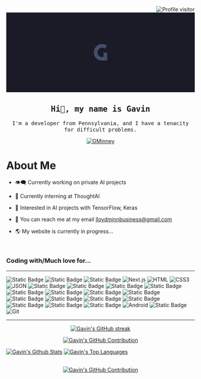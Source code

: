 <a href="https://komarev.com/ghpvc/?username=GMinney">
  <img align="right" src="https://komarev.com/ghpvc/?username=GMinney&label=Visitors&color=0e75b6&style=flat" alt="Profile visitor" />
</a>
<br>
<picture>
   <source media="(prefers-color-scheme: dark)" srcset="/GStock Background.png">
   <source media="(prefers-color-scheme: light)" srcset="/GStock Background.png">
   <img alt="GMinney" src="/GStock Background.png">
</picture>
<h2 align="center"> 
  <samp>Hi👋, my name is Gavin</samp>
</h2>

<p align="center">
  <samp>I'm a developer from Pennsylvania, and I have a tenacity for difficult problems.</samp>
</p>


<p align="center">
  <a href="https://www.linkedin.com/in/gminney/" target="_blank">
    <img src="https://img.shields.io/badge/LinkedIn-0077B5?style=for-the-badge&logo=linkedin&logoColor=white" alt="GMinney"/>
 </a>
</p>

<h1>About Me</h1>

* :eye_speech_bubble: Currently working on private AI projects
  
* :thought_balloon: Currently interning at ThoughtAI
  
* :brain: Interested in AI projects with TensorFlow, Keras
  
* :speech_balloon: You can reach me at my email lloydminnbusiness@gmail.com
  
* :earth_americas: My website is currently in progress...

<br>

### Coding with/Much love for...

<hr/>

![Static Badge](https://img.shields.io/badge/Javascript-white?style=for-the-badge&logo=javascript&logoColor=%23FFFFFF&color=%23DDBB00)
![Static Badge](https://img.shields.io/badge/React-white?style=for-the-badge&logo=react&logoColor=%23FFFFFF&color=%2341DAFB)
![Static Badge](https://img.shields.io/badge/Node.js-white?style=for-the-badge&logo=node.js&logoColor=%23FFFFFF&color=%23339933)
![Next.js](https://img.shields.io/badge/next.js-000000?style=for-the-badge&logo=nextdotjs&logoColor=white)
![HTML](https://img.shields.io/badge/HTML5-E34F26?style=for-the-badge&logo=html5&logoColor=white)
![CSS3](https://img.shields.io/badge/CSS3-1572B6?style=for-the-badge&logo=css3&logoColor=white)
![JSON](https://img.shields.io/badge/JSON-white?style=for-the-badge&logo=json&logoColor=%23FFFFFF&color=%23000000)
![Static Badge](https://img.shields.io/badge/Python-white?style=for-the-badge&logo=python&logoColor=%23FFFFFF&color=%233776AB)
![Static Badge](https://img.shields.io/badge/C-white?style=for-the-badge&logo=c&logoColor=%23FFFFFF&color=%23343434)
![Static Badge](https://img.shields.io/badge/C%2B%2B-white?style=for-the-badge&logo=c%2B%2B&logoColor=%23FFFFFF&color=%2300599C)
![Static Badge](https://img.shields.io/badge/C%23-white?style=for-the-badge&logo=csharp&logoColor=%23FFFFFF&color=%23512BD4)
![Static Badge](https://img.shields.io/badge/GoLang-white?style=for-the-badge&logo=go&logoColor=%23FFFFFF&color=%2300ADD8)
![Static Badge](https://img.shields.io/badge/MySQL-white?style=for-the-badge&logo=mysql&logoColor=%23FFFFFF&color=%234479A1)
![Static Badge](https://img.shields.io/badge/PostgreSQL-white?style=for-the-badge&logo=postgresql&logoColor=%23FFFFFF&color=%234169E1)
![Static Badge](https://img.shields.io/badge/Swift-white?style=for-the-badge&logo=swift&logoColor=%23FFFFFF&color=%23F05138)
![Static Badge](https://img.shields.io/badge/TensorFlow-white?style=for-the-badge&logo=tensorflow&logoColor=%23FFFFFF&color=%23FF6F00)
![Static Badge](https://img.shields.io/badge/Keras-white?style=for-the-badge&logo=keras&logoColor=%23FFFFFF&color=%23D00000)
![Static Badge](https://img.shields.io/badge/WebGL-white?style=for-the-badge&logo=webgl&logoColor=%23FFFFFF&color=%23990000)
![Static Badge](https://img.shields.io/badge/ThreeJS-white?style=for-the-badge&logo=three.js&logoColor=%23FFFFFF&color=%23000000)
![Static Badge](https://img.shields.io/badge/.NET-white?style=for-the-badge&logo=.net&logoColor=%23FFFFFF&color=%23512BD4)
![Static Badge](https://img.shields.io/badge/Visual%20Studio-white?style=for-the-badge&logo=visualstudio&logoColor=%23FFFFFF&color=%235C2D91)
![Static Badge](https://img.shields.io/badge/VSCode-white?style=for-the-badge&logo=visualstudiocode&logoColor=%23FFFFFF&color=%23007ACC)
![Android](https://img.shields.io/badge/Android-white?style=for-the-badge&logo=android&logoColor=%23FFFFFF&color=%233DDC84)
![Static Badge](https://img.shields.io/badge/IntelliJ-white?style=for-the-badge&logo=intellijidea&logoColor=%23FFFFFF&color=%23000000)
![Git](https://img.shields.io/badge/Git-F05032?style=for-the-badge&logo=git&logoColor=white)

<hr/>

<!-- STATS SECTION -->

<p align="center">
  <a href="https://github.com/GMinney">
    <img src="https://streak-stats.demolab.com/?user=GMinney&background=1a1b27&hide_border=true&ring=BF91F3&fire=BF91F3&currStreakLabel=388BFD&sideLabels=388BFD&currStreakNum=26AEA2&sideNums=388BFD&dates=26AEA2" alt="Gavin's GitHub streak"/>
  </a>
</p>

<p align="center">
  <a href="https://github.com/GMinney">
    <img src="http://github-profile-summary-cards.vercel.app/api/cards/profile-details?username=GMinney&theme=tokyonight" alt="Gavin's GitHub Contribution"/>
  </a>
</p>

<a> 
  <a href="https://github.com/GMinney"><img alt="Gavin's Github Stats" src="[github-readme-stats-w97n.vercel.app](https://github-readme-stats-w97n-sy9ol84jw-gavin-minneys-projects.vercel.app)/api?username=GMinney&show_icons=true&count_private=true&theme=tokyonight&hide_border=true" height="192px" width="49.5%"/></a>
  <a href="https://github.com/GMinney"><img alt="Gavin's Top Languages" src="https://github-readme-stats-w97n-sy9ol84jw-gavin-minneys-projects.vercel.app/api/top-langs/?username=GMinney&langs_count=8&layout=compact&theme=tokyonight&hide_border=true" height="192px" width="49.5%"/></a>
  <br/>
</a>

<br>

<p align="center">
  <a href="https://github.com/GMinney">
    <img src="https://github-readme-activity-graph-5z2srfgn1-gavin-minneys-projects.vercel.app/graph?username=GMinney&custom_title=Gavin's%20GitHub%20Activity%20Graph&theme=tokyo-night&hide_border=true" alt="Gavin's GitHub Contribution"/>
  </a>
</p>


